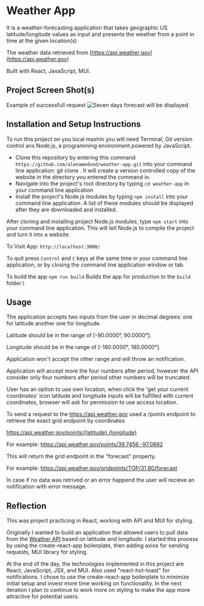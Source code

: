 # Weather App
It is a weather-forecasting application that takes geographic US latitude/longitude values as input and presents the weather from a point in time at the given location(s)

The weather data retrieved from [https://api.weather.gov] (https://api.weather.gov)

Built with React, JavaScript, MUI.


## Project Screen Shot(s)
Example of successfull request
![Seven days forecast will be displayed](https://i.postimg.cc/52X1VnMC/printscr.png)

## Installation and Setup Instructions
To run this project on you local mashin you will need Terminal, Git version control ans Node.js, a programming environment powered by JavaScript. 
- Clone this repository by entering this command ```https://github.com/alenamedved/weather-app.git``` into your command line application: git clone . It will create a version controlled copy of the website in the directory you entered the command in.
- Navigate into the project's root directory by typing ```cd weather-app``` in your command line application
- Install the project's Node.js modules by typing ```npm install``` into your command line application. A list of these modules should be displayed after they are downloaded and installed.

After cloning and installing project Node.js modules, type ```npm start``` into your command line application. This will tell Node.js to compile the project and turn it into a website.

To Visit App:
```http://localhost:3000/```

To quit press  ```Control``` and ```C``` keys at the same time in your command line application, or by closing the command line application window or tab.

To build the app
```npm run build```
Builds the app for production to the `build` folder.\

## Usage
The application accepts two inputs from the user in decimal degrees: one for latitude another one for longitude.

Latitude should be in the range of [-90.0000°, 90.0000°].

Longitude should be in the range of [-180.0000°, 180.0000°].

Application won't accept the other range and will throw an notification.

Application will accept more the four numbers after period, however the API consider only four numbers after period other numbers will be truncated.

User has an option to use own location, when click the 'get your current coordinates' icon latitude and longitude inputs will be fulfilled with current coordinates, browser will ask for permission to use access location.

To send a request to the https://api.weather.gov used a  /points endpoint to retrieve the exact grid endpoint by coordinates

https://api.weather.gov/points/{latitude},{longitude}

For example: https://api.weather.gov/points/39.7456,-97.0892

This will return the grid endpoint in the "forecast" property. 

For example: https://api.weather.gov/gridpoints/TOP/31,80/forecast

In case if no data was retrived or an error happend the user will recieve an notification with error message.

## Reflection
This was project practicing in React, working with API and MUI for styling.

Originally I wanted to build an application that allowed users to pull data from the [Weather API](https://api.weather.gov) based on latitude and longitude. I started this process by using the create-react-app boilerplate, then adding axios for sending requests, MUI library for styling.

At the end of the day, the technologies implemented in this project are React, JavaScript, JSX, and MUI. Also used "react-hot-toast" for notifications. I chose to use the create-react-app boilerplate to minimize initial setup and invest more time working on functionality. In the next iteration I plan to continue to work more on styling to make the app more attractive for potential users.


